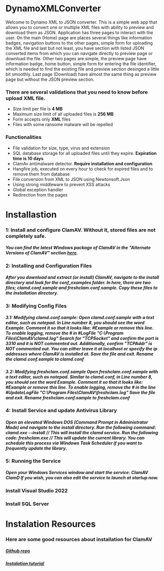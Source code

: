 # DynamoXMLConverter
<span>
  Welcome to Dynamo XML to JSON converter. This is a simple web app that allows you to convert one or multiple XML files with ability to preview and download them as JSON.
Application has three pages to interact with the user. On the main (Home) page are places several things like information badges, navigation buttons to the other pages, simple form for uploading the XML file and last but not least,
you have section with listed JSON converted items from which you can navigate directly to preview page or download the file. Other two pages are simple, the preview page have information badge, home button, simple form for entering the file identifier,
which is needed to find the existing file and preview section desinged a little bit smoothly. Last page (Download) have almost the same thing as preview page but without the JSON preview section.
</span>
<h3>There are several validations that you need to know before upload XML file.</h3>
<ul>
  <li>Size limit per file is <strong>4 MB</strong></li>
  <li>Maximum size limit of all uploaded files is <strong>256 MB</strong></li>
  <li>Form accepts only <strong>XML</strong> files</li>
  <li>Files with some ransome malware will be repelled</li>
</ul>
<h3>Functionalities</h3>
<ul>
  <li>File validation for size, type, virus and extension</li>
  <li>SQL database storage for all uploaded files until they expire. <strong>Expiration time is 10 days</strong></li>
  <li>ClamAv antimalware detector. <strong>Require installation and configuration</strong></li>
  <li>Hangfire job, executed on every hour to check for expired files and to remove them from database</li>
  <li>File conversion from XML to JSON using Newtonsoft.Json</li>
  <li>Using strong middleware to prevent XSS attacks</li>
  <li>Global exception handler</li>
  <li>Redirection from the pages</li>
</ul>

# Installastion
<h3>1: Install and configure ClamAV. Without it, stored files are not completely safe.</h1>
<h5>You can find the latest Windows package of ClamAV in the "Alternate Versions of ClamAV" section <a href="https://www.clamav.net/downloads">here</a>.</h5>
<h3>2: Installing and Configuration Files </h3>
<h5>After you download and extract (or install) ClamAV, navigate to the install directory and look for the <strong>conf_examples</strong> folder. In here, there are two files; <strong>clamd.conf.sample</strong> and <strong>freshclam.conf.sample</strong>. Copy these files to the installation directory.</h5>
<h3>3: Modifying Config Files</h3>
<h5>3.1: Modifying clamd.conf.sample:
Open clamd.conf.sample with a text editor, such as notepad.
In Line number 8, you should see the word Example. Comment it so that it looks like: #Example or remove this line.
To enable logging, remove the # in #LogFile "C:\Program Files\ClamAV\clamd.log"
Search for "TCPSocket" and confirm the port is 3310 and it is NOT commented out.
Additionally, confirm "TCPAddr" is NOT commented out. You can either leave it at localhost or specify the ip addresses where ClamAV is installed at.
Save the file and exit. Rename the clamd.conf.sample to clamd.conf</h5>
<h5>3.2: Modifying freshclam.conf.sample
Open freshclam.conf.sample with a text editor, such as notepad.
Similar to clamd.conf, in Line number 8, you should see the word Example. Comment it so that it looks like: #Example or remove this line.
To enable logging, remove the # in the line #UpdateLogFile "C:\Program Files\ClamAV\freshclam.log"
Save the file and exit. Rename freshclam.conf.sample to freshclam.conf</h5>
<h3>4: Install Service and update Antivirus Library</h3>
<h5>Open an elevated Windows DOS (Command Prompt in Administrator Mode) and navigate to the install directory.
Run the following command: clamd.exe --install // This will install the clamd service. 
Run the following code: freshclam.exe // This will update the current library. You can schedule this process via Windows Task Scheduler if you want to frequently update the library.</h5>
<h3>5: Running the Service</h3>
<h5>Open your Windows Services window and start the service: ClamAV ClamD
If you wish, you can also edit the service to launch at startup now.</h5>
<h3>Install Visual Studio 2022</h3>
<h3>Install SQL Server</h3>

# Instalation Resources
<h3>Here are some good resources about installation for ClamAV</h3>
<h5><a href="https://github.com/tekmaven/nClam">Github repo</a></h5>
<h5><a href="https://www.xeams.com/clamav-windows.htm">Instalation tutorial</a></h5>

